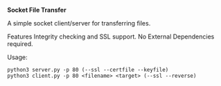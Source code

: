 **Socket File Transfer**

A simple socket client/server for transferring files.

Features Integrity checking and SSL support. No External Dependencies required.

Usage: 
```
python3 server.py -p 80 (--ssl --certfile --keyfile)
python3 client.py -p 80 <filename> <target> (--ssl --reverse)
